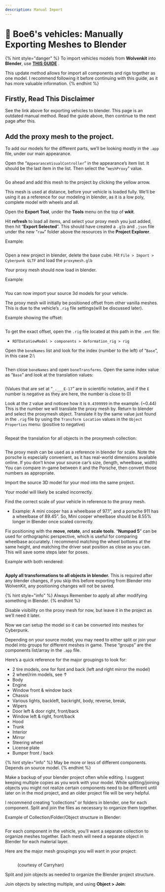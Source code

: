 ```yaml
---
description: Manual Import
---
```


# 🚗 Boe6's vehicles: Manually Exporting Meshes to Blender

{% hint style="danger" %}
To import vehicles models from **Wolvenkit** into **Blender**, use [**THIS GUIDE**](https://wiki.redmodding.org/wolvenkit/modding-community/exporting-to-blender/exporting-vehicles) .

This update method allows for import all components and rigs together as one model. I recommend following it before continuing with this guide, as it has more valuable information.
{% endhint %}

## Firstly, Read This Disclaimer

See the link above for exporting vehicles to blender. This page is an outdated manual method. Read the guide above, then continue to the next page after this.

## Add the proxy mesh to the project.

To add our models for the different parts, we’ll be looking mostly in the `.app` file, under our main appearance.

Open the “`AppearanceVisualController`” in the appearance’s item list. It should be the last item in the list. Then select the “`meshProxy`” value.

<figure><img src="../../../.gitbook/assets/image54.png" alt=""><figcaption></figcaption></figure>

Go ahead and add this mesh to the project by clicking the yellow arrow.

This mesh is used at distance, before your vehicle is loaded fully. We’ll be using it as a reference for our modeling in blender, as it is a low poly, complete model with wheels and all.&#x20;

Open the **Export Tool**, under the **Tools** menu on the top of **wkit**.

Hit **refresh** to load all items, and select your proxy mesh you just added, then hit “**Export Selected**”. This should have created a `.glb` and `.json` file under the new “`raw`” folder above the resources in the **Project Explorer**.&#x20;

Example:

<div data-full-width="true"><figure><img src="../../../.gitbook/assets/image5 (1).png" alt=""><figcaption></figcaption></figure></div>

Open a new project in blender, delete the base cube. Hit `File > Import > Cyberpunk GLTF` and load the `proxymesh.glb`

Your proxy mesh should now load in blender.&#x20;

Example:

<figure><img src="../../../.gitbook/assets/image60.png" alt=""><figcaption></figcaption></figure>

You can now import your source 3d models for your vehicle.&#x20;

The proxy mesh will initially be positioned offset from other vanilla meshes. This is due to the vehicle’s `.rig` file settings(will be discussed later).&#x20;

Example showing the offset:

<figure><img src="../../../.gitbook/assets/image129.png" alt=""><figcaption></figcaption></figure>

To get the exact offset, open the `.rig` file located at this path in the `.ent` file:

* `RDTDataViewModel > components > deformation_rig > rig`

Open the `boneNames` list and look for the index (number to the left) of “`Base`”, in this case 2:\


<figure><img src="../../../.gitbook/assets/image128.png" alt=""><figcaption></figcaption></figure>

Then close `boneNames` and open `boneTransforms`. Open the same index value as “`Base`” and look at the translation values:

<figure><img src="../../../.gitbook/assets/image78.png" alt=""><figcaption></figcaption></figure>

(Values that are set at “`_.___E-17`” are in scientific notation, and if the `E` number is negative as they are here, the number is close to 0)



Look at the `Z` value and noticee how it is `0.4399999` in the example. (\~0.44) This is the number we will translate the proxy mesh by. Return to blender and select the proxymesh object. Translate it by the same value just found in the `.rig` file by using the `Transform Location` values in the `Object Properties` menu: (positive to negative)

<figure><img src="../../../.gitbook/assets/image115.png" alt=""><figcaption></figcaption></figure>

Repeat the translation for all objects in the proxymesh collection:

<figure><img src="../../../.gitbook/assets/image98.png" alt=""><figcaption></figcaption></figure>

The proxy mesh can be used as a reference in blender for scale. Note the porsche is especially convenient, as it has real-world dimensions available online. If you don’t know your source car’s size, (length, wheelbase, width) You can compare in-game between it and the Porsche, then convert those numbers as appropriate.

Import the source 3D model for your mod into the same project.

Your model will likely be scaled incorrectly.

Find the correct scale of your vehicle in reference to the proxy mesh.

* Example: A mini cooper has a wheelbase of 97.1”, and a porsche 911 has a wheelbase of 89.45”. So, Mini cooper wheelbase should be 8.55% longer in Blender once scaled correctly.

Fix positioning with the **move**, **rotate**, and **scale tools**. “**Numpad 5**” can be used for orthographic perspective, which is useful for comparing wheelbase accurately. I recommend matching the wheel bottoms at the same height, and matching the driver seat position as close as you can. This will save some steps later for poses.

Example with both rendered:

<figure><img src="../../../.gitbook/assets/image39.png" alt=""><figcaption></figcaption></figure>

**Apply all transformations to all objects in blender.** This is required after any blender changes, if you skip this before exporting from Blender into WolvenKit, any positioning changes will not be saved.&#x20;

{% hint style="info" %}
Always Remember to apply all after modifying something in Blender.
{% endhint %}

Disable visibility on the proxy mesh for now, but leave it in the project as we’ll need it later.

Now we can setup the model so it can be converted into meshes for Cyberpunk.

Depending on your source model, you may need to either split or join your model into groups for different meshes in game. These “groups” are the components list/array in the `.app` file.

Here’s a quick reference for the major groupings to look for:

* 2 tire models, one for font and back (left and right mirror the model)
* 2 wheel/rim models, see ↑
* Body
* Engine
* Window front & window back
* Chassis
* Various lights, backleft, backright, body, reverse, break,
* Wipers
* Door left & door right, front/back
* Window left & right, front/back
* Hood
* Trunk
* Interior
* Mirror
* Steering wheel
* License plate
* Bumper front / back

{% hint style="info" %}
May be more or less of different components. Depends on source model.
{% endhint %}

Make a backup of your blender project often while editing. I suggest keeping multiple copies as you work with your model. While splitting/joining objects you might not realize certain components need to be different until later on in the mod project, and an older project file will be very helpful.

I recommend creating “collections” or folders in blender, one for each component. Split and join the files as necessary to organize them together.

Example of Collection/Folder/Object structure in Blender:

<figure><img src="../../../.gitbook/assets/Capture1.PNG" alt=""><figcaption></figcaption></figure>

For each component in the vehicle, you’ll want a separate collection to organize meshes together. Each mesh will need a separate object in Blender for each material layer.

Here are the major mesh groupings you will want in your project:

<figure><img src="../../../.gitbook/assets/image (417).png" alt=""><figcaption><p>(courtesy of Carryhan)</p></figcaption></figure>

Split and join objects as needed to organize the Blender project structure.

Join objects by selecting multiple, and using **Object > Join**:

<figure><img src="../../../.gitbook/assets/image14 (1).png" alt=""><figcaption></figcaption></figure>
